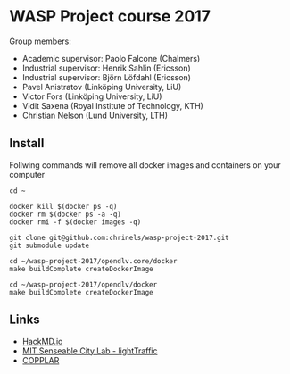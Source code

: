 # WASP Project course 2017
Group members:
- Academic supervisor: Paolo Falcone (Chalmers)
- Industrial supervisor: Henrik Sahlin (Ericsson)
- Industrial supervisor: Björn Löfdahl (Ericsson)
- Pavel Anistratov (Linköping University, LiU)
- Victor Fors (Linköping University, LiU)
- Vidit Saxena (Royal Institute of Technology, KTH)
- Christian Nelson (Lund University, LTH) 

## Install

Follwing commands will remove all docker images and containers on your computer
```
cd ~

docker kill $(docker ps -q)
docker rm $(docker ps -a -q)
docker rmi -f $(docker images -q)

git clone git@github.com:chrinels/wasp-project-2017.git
git submodule update

cd ~/wasp-project-2017/opendlv.core/docker
make buildComplete createDockerImage

cd ~/wasp-project-2017/opendlv/docker
make buildComplete createDockerImage

```

## Links
- [HackMD.io](https://hackmd.io/MYEwnADALATBDMBaYBDFFFQEYoGaIA4BGLAU0TCwFYB2EeEFANixviA=)
- [MIT Senseable City Lab - lightTraffic](http://senseable.mit.edu)
- [COPPLAR](https://www.saferresearch.com/projects/copplar-campusshuttle-cooperative-perception-and-planning-platform)
